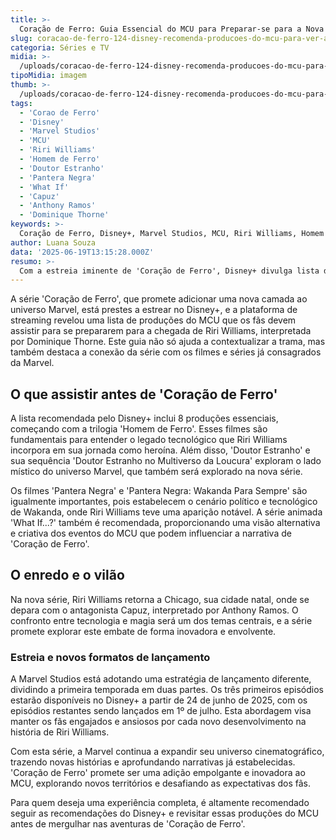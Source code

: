 ```yaml
---
title: >-
  Coração de Ferro: Guia Essencial do MCU para Preparar-se para a Nova Série do Disney+
slug: coracao-de-ferro-124-disney-recomenda-producoes-do-mcu-para-ver-antes-da-serie
categoria: Séries e TV
midia: >-
  /uploads/coracao-de-ferro-124-disney-recomenda-producoes-do-mcu-para-ver-antes-da-serie-thumb.webp
tipoMidia: imagem
thumb: >-
  /uploads/coracao-de-ferro-124-disney-recomenda-producoes-do-mcu-para-ver-antes-da-serie-thumb.webp
tags:
  - 'Corao de Ferro'
  - 'Disney'
  - 'Marvel Studios'
  - 'MCU'
  - 'Riri Williams'
  - 'Homem de Ferro'
  - 'Doutor Estranho'
  - 'Pantera Negra'
  - 'What If'
  - 'Capuz'
  - 'Anthony Ramos'
  - 'Dominique Thorne'
keywords: >-
  Coração de Ferro, Disney+, Marvel Studios, MCU, Riri Williams, Homem de Ferro, Doutor Estranho, Pantera Negra, What If...?, Capuz, Anthony Ramos, Dominique Thorne
author: Luana Souza
data: '2025-06-19T13:15:28.000Z'
resumo: >-
  Com a estreia iminente de 'Coração de Ferro', Disney+ divulga lista de produções essenciais do MCU para os fãs assistirem antes de mergulharem nas novas aventuras de Riri Williams.
---
```


A série 'Coração de Ferro', que promete adicionar uma nova camada ao universo Marvel, está prestes a estrear no Disney+, e a plataforma de streaming revelou uma lista de produções do MCU que os fãs devem assistir para se prepararem para a chegada de Riri Williams, interpretada por Dominique Thorne. Este guia não só ajuda a contextualizar a trama, mas também destaca a conexão da série com os filmes e séries já consagrados da Marvel.

## O que assistir antes de 'Coração de Ferro'

A lista recomendada pelo Disney+ inclui 8 produções essenciais, começando com a trilogia 'Homem de Ferro'. Esses filmes são fundamentais para entender o legado tecnológico que Riri Williams incorpora em sua jornada como heroína. Além disso, 'Doutor Estranho' e sua sequência 'Doutor Estranho no Multiverso da Loucura' exploram o lado místico do universo Marvel, que também será explorado na nova série.

Os filmes 'Pantera Negra' e 'Pantera Negra: Wakanda Para Sempre' são igualmente importantes, pois estabelecem o cenário político e tecnológico de Wakanda, onde Riri Williams teve uma aparição notável. A série animada 'What If...?' também é recomendada, proporcionando uma visão alternativa e criativa dos eventos do MCU que podem influenciar a narrativa de 'Coração de Ferro'.

## O enredo e o vilão

Na nova série, Riri Williams retorna a Chicago, sua cidade natal, onde se depara com o antagonista Capuz, interpretado por Anthony Ramos. O confronto entre tecnologia e magia será um dos temas centrais, e a série promete explorar este embate de forma inovadora e envolvente.

### Estreia e novos formatos de lançamento

A Marvel Studios está adotando uma estratégia de lançamento diferente, dividindo a primeira temporada em duas partes. Os três primeiros episódios estarão disponíveis no Disney+ a partir de 24 de junho de 2025, com os episódios restantes sendo lançados em 1º de julho. Esta abordagem visa manter os fãs engajados e ansiosos por cada novo desenvolvimento na história de Riri Williams.

Com esta série, a Marvel continua a expandir seu universo cinematográfico, trazendo novas histórias e aprofundando narrativas já estabelecidas. 'Coração de Ferro' promete ser uma adição empolgante e inovadora ao MCU, explorando novos territórios e desafiando as expectativas dos fãs.

Para quem deseja uma experiência completa, é altamente recomendado seguir as recomendações do Disney+ e revisitar essas produções do MCU antes de mergulhar nas aventuras de 'Coração de Ferro'.